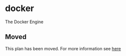 # docker

The Docker Engine

## Moved

This plan has been moved. For more information see [here](https://github.com/habitat-sh/core-plans#additional-plans)
